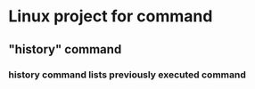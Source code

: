 # Linux project for command

## "history" command

### history command lists previously executed command